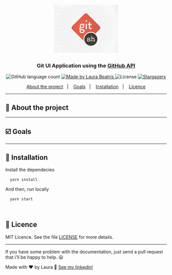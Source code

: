 <h1 align="center">
  <img alt="Codio" title="Codio" src=".github/logo.png" width="200px" />
</h1>

<h3 align="center">
  Git UI Application using the <a href="https://developer.github.com/v3/">GitHub API</a>
</h3>

<p align="center">
  <img alt="GitHub language count" src="https://img.shields.io/github/languages/count/LauraBeatris/2budget">

  <a href="https://www.linkedin.com/in/laurabeatris/">
    <img alt="Made by Laura Beatris" src="https://img.shields.io/badge/made%20by-laura%20beatris-blue">
  </a>

  <img alt="License" src="https://img.shields.io/badge/licence-MIT-blue">

  <a href="https://github.com/LauraBeatris/2budget/stargazers">
    <img alt="Stargazers" src="https://img.shields.io/github/stars/LauraBeatris/2budget?style=social">
  </a>
</p>

<p align="center">
  <a href="#rocket-about-the-project">About the project</a>&nbsp;&nbsp;&nbsp;|&nbsp;&nbsp;&nbsp;
  <a href="#ballot_box_with_check-goals">Goals</a>&nbsp;&nbsp;&nbsp;|&nbsp;&nbsp;&nbsp;
  <a href="#checkered_flag-installation">Installation</a>&nbsp;&nbsp;&nbsp;|&nbsp;&nbsp;&nbsp;
  <a href="#memo-licence">Licence</a>
</p>

<hr>

## :rocket: About the project

<hr>

## :ballot_box_with_check: Goals

<hr>

## :checkered_flag: Installation 

Install the dependecies 

``` 
  yarn install 
```
And then, run locally 
``` 
  yarn start
```
<br>


## :memo: Licence

MIT Licence. See the file [LICENSE](LICENSE.md) for more details.

---

If you have some problem with the documentation, just send a pull request that i'll be happy to help. 😃

Made with ♥ by Laura :wave: [See my linkedin!](https://www.linkedin.com/in/laurabeatris/)
